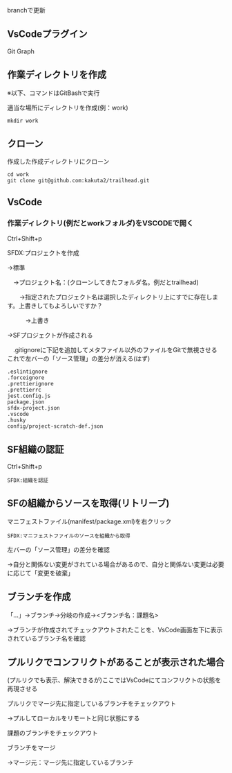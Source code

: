 branchで更新
## VsCodeプラグイン
Git Graph

## 作業ディレクトリを作成
※以下、コマンドはGitBashで実行

適当な場所にディレクトリを作成(例：work)
```
mkdir work
```
## クローン
作成した作成ディレクトリにクローン
```
cd work
git clone git@github.com:kakuta2/trailhead.git
```
## VsCode
### 作業ディレクトリ(例だとworkフォルダ)をVSCODEで開く
Ctrl+Shift+p

SFDX:プロジェクトを作成

→標準

　→プロジェクト名：(クローンしてきたフォルダ名。例だとtrailhead)

　　→指定されたプロジェクト名は選択したディレクトリ上にすでに存在します。上書きしてもよろしいですか？

　　　→上書き

→SFプロジェクトが作成される

　.gitignoreに下記を追加してメタファイル以外のファイルをGitで無視させる
これで左バーの「ソース管理」の差分が消える(はず)
```
.eslintignore
.forceignore
.prettierignore
.prettierrc
jest.config.js
package.json
sfdx-project.json
.vscode
.husky
config/project-scratch-def.json
```


## SF組織の認証
Ctrl+Shift+p
```
SFDX:組織を認証
```
## SFの組織からソースを取得(リトリーブ)
マニフェストファイル(manifest/package.xml)を右クリック
```
SFDX:マニフェストファイルのソースを組織から取得
```
左バーの「ソース管理」の差分を確認

→自分と関係ない変更がされている場合があるので、自分と関係ない変更は必要に応じて「変更を破棄」


## ブランチを作成
「...」→ブランチ→分岐の作成→<ブランチ名：課題名>

→ブランチが作成されてチェックアウトされたことを、VsCode画面左下に表示されているブランチ名を確認


## プルリクでコンフリクトがあることが表示された場合
(プルリクでも表示、解決できるが)ここではVsCodeにてコンフリクトの状態を再現させる

プルリクでマージ先に指定しているブランチをチェックアウト

→プルしてローカルをリモートと同じ状態にする

課題のブランチをチェックアウト

ブランチをマージ

→マージ元：マージ先に指定しているブランチ

